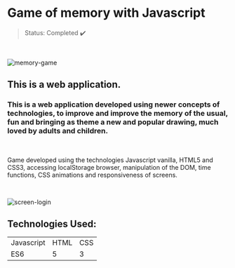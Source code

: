 <h1>Game of memory with Javascript</h1>

> Status: Completed ✔️

<br>

![memory-game](https://user-images.githubusercontent.com/63321040/179844188-0090fda1-c0b6-4e2b-a4eb-5185ca5683a4.png)

## This is a web application.

### This is a web application developed using newer concepts of technologies, to improve and improve the memory of the usual, fun and bringing as theme a new and popular drawing, much loved by adults and children.

<br>

<p>
    Game developed using the technologies Javascript vanilla, HTML5 and CSS3, accessing localStorage browser, manipulation of the DOM, time functions, CSS animations and     responsiveness of screens.
</p>

<br>

![screen-login](https://user-images.githubusercontent.com/63321040/179844684-46d53772-4232-4637-bad2-e01ad679613d.png)

## Technologies Used:

<table>
    <tr>
        <td>Javascript</td>
        <td>HTML</td>
        <td>CSS</td>
    </tr>
    <tr>
        <td>ES6</td>
        <td>5</td>
        <td>3</td>
    </tr>
</table>
